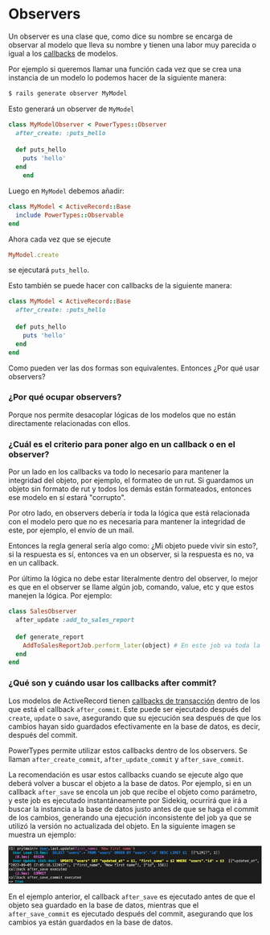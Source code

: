 # Observers

Un observer es una clase que, como dice su nombre se encarga de observar al modelo que lleva su nombre y tienen una labor muy parecida o igual a los [callbacks](https://guides.rubyonrails.org/active_record_callbacks.html) de modelos.

Por ejemplo si queremos llamar una función cada vez que se crea una instancia de un modelo lo podemos hacer de la siguiente manera:

```bash
$ rails generate observer MyModel
```

Esto generará un observer de `MyModel`

```ruby
class MyModelObserver < PowerTypes::Observer
  after_create: :puts_hello

  def puts_hello
    puts 'hello'
  end
	end
```

Luego en `MyModel` debemos añadir:

```ruby
class MyModel < ActiveRecord::Base
  include PowerTypes::Observable
end
```

Ahora cada vez que se ejecute

```ruby
MyModel.create
```

se ejecutará `puts_hello`.

Esto también se puede hacer con callbacks de la siguiente manera:

```ruby
class MyModel < ActiveRecord::Base
  after_create: :puts_hello

  def puts_hello
    puts 'hello'
  end
end
```

Como pueden ver las dos formas son equivalentes. Entonces ¿Por qué usar observers?

### **¿Por qué ocupar observers?**

Porque nos permite desacoplar lógicas de los modelos que no están directamente relacionadas con ellos.

### **¿Cuál es el criterio para poner algo en un callback o en el observer?**

Por un lado en los callbacks va todo lo necesario para mantener la integridad del objeto, por ejemplo, el formateo de un rut. Si guardamos un objeto sin formato de rut y todos los demás están formateados, entonces ese modelo en sí estará "corrupto".

Por otro lado, en observers debería ir toda la lógica que está relacionada con el modelo pero que no es necesaria para mantener la integridad de este, por ejemplo, el envío de un mail.

Entonces la regla general sería algo como: ¿Mi objeto puede vivir sin esto?, si la respuesta es sí, entonces va en un observer, si la respuesta es no, va en un callback.

Por último la lógica no debe estar literalmente dentro del observer, lo mejor es que en el observer se llame algún job, comando, value, etc y que estos manejen la lógica. Por ejemplo:

```ruby
class SalesObserver
  after_update :add_to_sales_report

  def generate_report
    AddToSalesReportJob.perform_later(object) # En este job va toda la lógica
  end
end
```

### **¿Qué son y cuándo usar los callbacks after commit?**

Los modelos de ActiveRecord tienen [callbacks de transacción](https://guides.rubyonrails.org/active_record_callbacks.html#transaction-callbacks) dentro de los que está el callback `after_commit`. Este puede ser ejecutado después del `create`, `update` o `save`, asegurando que su ejecución sea después de que los cambios hayan sido guardados efectivamente en la base de datos, es decir, después del commit.

PowerTypes permite utilizar estos callbacks dentro de los observers. Se llaman `after_create_commit`, `after_update_commit` y `after_save_commit`.

La recomendación es usar estos callbacks cuando se ejecute algo que deberá volver a buscar el objeto a la base de datos. Por ejemplo, si en un callback `after_save` se encola un job que recibe el objeto como parámetro, y este job es ejecutado instantáneamente por Sidekiq, ocurrirá que irá a buscar la instancia a la base de datos justo antes de que se haga el commit de los cambios, generando una ejecución inconsistente del job ya que se utilizó la versión no actualizada del objeto. En la siguiente imagen se muestra un ejemplo:

<img src='assets/observers-1.png'/>

En el ejemplo anterior, el callback `after_save` es ejecutado antes de que el objeto sea guardado en la base de datos, mientras que el `after_save_commit` es ejecutado después del commit, asegurando que los cambios ya están guardados en la base de datos.
